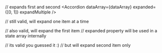 // expands first and second
<Accordion dataArray={dataArray} expanded={[0, 1]} expandMultiple />

// still valid, will expand one item at a time
<Accordion dataArray={dataArray} expanded={0} />

// also valid, will expand the first item
// expanded property will be used in a state array internally
<Accordion dataArray={dataArray} expanded={0} expandMultiple/>

// its valid you guessed it :)
// but will expand second item only
<Accordion dataArray={dataArray} expanded={[1,2]} />

